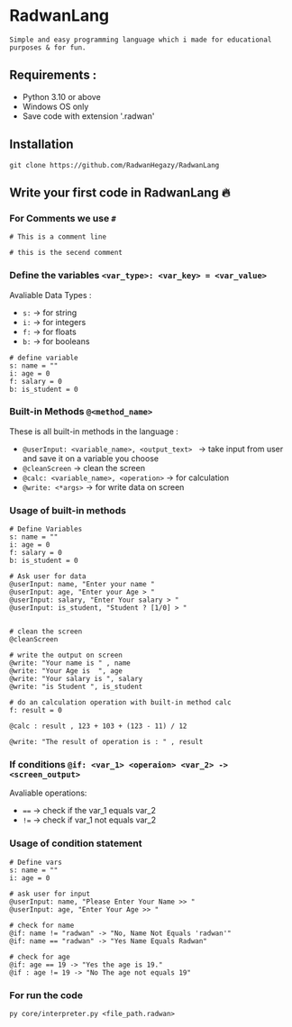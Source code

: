 # RadwanLang
    Simple and easy programming language which i made for educational purposes & for fun.


## Requirements :
- Python 3.10 or above
- Windows OS only
- Save code with extension '.radwan' 


## Installation

```
git clone https://github.com/RadwanHegazy/RadwanLang
```


## Write your first code in RadwanLang 🔥


### For Comments we use `#`
```
# This is a comment line

# this is the secend comment
```

### Define the variables `<var_type>: <var_key> = <var_value>`

Avaliable Data Types : 
- `s:` -> for string
- `i:` -> for integers
- `f:` -> for floats
- `b:` -> for booleans 


```
# define variable 
s: name = ""
i: age = 0
f: salary = 0
b: is_student = 0
```


### Built-in Methods `@<method_name>`

These is all built-in methods in the language :
- `@userInput: <variable_name>, <output_text> ` -> take input from user and save it on a variable you choose
- `@cleanScreen` -> clean the screen
- `@calc: <variable_name>, <operation>` -> for calculation 
- `@write: <*args>` -> for write data on screen


### Usage of built-in methods
```
# Define Variables
s: name = ""
i: age = 0
f: salary = 0
b: is_student = 0

# Ask user for data
@userInput: name, "Enter your name "
@userInput: age, "Enter your Age > "
@userInput: salary, "Enter Your salary > "
@userInput: is_student, "Student ? [1/0] > "


# clean the screen
@cleanScreen

# write the output on screen
@write: "Your name is " , name
@write: "Your Age is  ", age
@write: "Your salary is ", salary
@write: "is Student ", is_student

# do an calculation operation with built-in method calc
f: result = 0

@calc : result , 123 + 103 + (123 - 11) / 12

@write: "The result of operation is : " , result

```

### If conditions `@if: <var_1> <operaion> <var_2> -> <screen_output>`

Avaliable operations:
- `==` -> check if the var_1 equals var_2
- `!=` -> check if var_1 not equals var_2

### Usage of condition statement
```
# Define vars
s: name = ""
i: age = 0

# ask user for input
@userInput: name, "Please Enter Your Name >> "
@userInput: age, "Enter Your Age >> "

# check for name
@if: name != "radwan" -> "No, Name Not Equals 'radwan'"
@if: name == "radwan" -> "Yes Name Equals Radwan"

# check for age
@if: age == 19 -> "Yes the age is 19."
@if : age != 19 -> "No The age not equals 19"
```

### For run the code

```
py core/interpreter.py <file_path.radwan>
```
